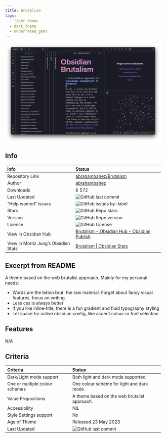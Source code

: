 ```yaml
---
title: Brutalism
tags:
  - light_theme
  - dark_theme
  - underrated_gems
---
```


![Brutalism Theme Screenshot](https://raw.githubusercontent.com/abrahambahez/Brutalism/refs/heads/main/img/obsidian-brutalism-dark.png)

## Info

| Info                                 | Status                                                                                                                                                                                                          |
| :----------------------------------- | :-------------------------------------------------------------------------------------------------------------------------------------------------------------------------------------------------------------- |
| Repository Link                      | [abrahambahez/Brutalism](https://github.com/abrahambahez/Brutalism)                                                                                                                                             |
| Author                               | [abrahambahez](https://github.com/abrahambahez)                                                                                                                                                                 |
| Downloads                            | 6 572                                                                                                                                                                                                           |
| Last Updated                         | ![GitHub last commit](https://img.shields.io/github/last-commit/abrahambahez/Brutalism?color=573E7A&amp;label=last%20update&amp;logo=github&amp;style=for-the-badge) |
| “Help wanted” issues                 | ![GitHub issues by-label](https://img.shields.io/github/issues/abrahambahez/Brutalism/help%20wanted?color=573E7A&amp;logo=github&amp;style=for-the-badge)            |
| Stars                                | ![GitHub Repo stars](https://img.shields.io/github/stars/abrahambahez/Brutalism?color=573E7A&amp;logo=github&amp;style=for-the-badge)                                |
| Version                              | ![GitHub Repo version](https://img.shields.io/github/v/release/abrahambahez/Brutalism?color=573E7A&amp;logo=github&amp;style=for-the-badge&sort=semver)              |
| License                              | ![GitHub License](https://img.shields.io/github/license/Spekulucius/obsidian-brainhack?style=for-the-badge)                                                           |
| View in Obsidian Hub                 | [Brutalism \- Obsidian Hub \- Obsidian Publish](https://publish.obsidian.md/hub/02+-+Community+Expansions/02.05+All+Community+Expansions/Themes/Brutalism)                                                      |
| View in Moritz Jung’s Obsidian Stats | [Brutalism \| Obsidian Stats](https://www.moritzjung.dev/obsidian-stats/themes/brutalism/)                                                                                                                      |

## Excerpt from README

A theme based on the web brutalist approach. Mainly for my personal needs:

- Words are the béton brut, the raw material. Forget about fancy visual features, focus on writing
- Less css is always better
- If you like inline-title, there is a fun gradient and fluid typography styling
- Let space for native obsidian config, like accent colour or font selection

## Features

N/A

## Criteria

| Criteria                       | Status                                                                                                                                                                                                          |
| :----------------------------- | :-------------------------------------------------------------------------------------------------------------------------------------------------------------------------------------------------------------- |
| Dark/Light mode support        | Both light and dark mode supported                                                                                                                                                                              |
| One or multiple colour schemes | One colour scheme for light and dark mode                                                                                                                                                                       |
| Value Propositions             | A theme based on the web brutalist approach.                                                                                                                                                                    |
| Accessibility                  | NIL                                                                                                                                                                                                             |
| Style Settings support         | No                                                                                                                                                                                                              |
| Age of Theme                   | Released 23 May 2023                                                                                                                                                                                            |
| Last Updated                   | ![GitHub last commit](https://img.shields.io/github/last-commit/abrahambahez/Brutalism?color=573E7A&amp;label=last%20update&amp;logo=github&amp;style=for-the-badge) |
